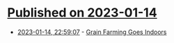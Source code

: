 # [Published on 2023-01-14](index.md)

* [2023-01-14, 22:59:07](https://news.ycombinator.com/item?id=34384979) - [Grain Farming Goes Indoors](https://modernfarmer.com/2023/01/grain-farming-goes-indoors/)
